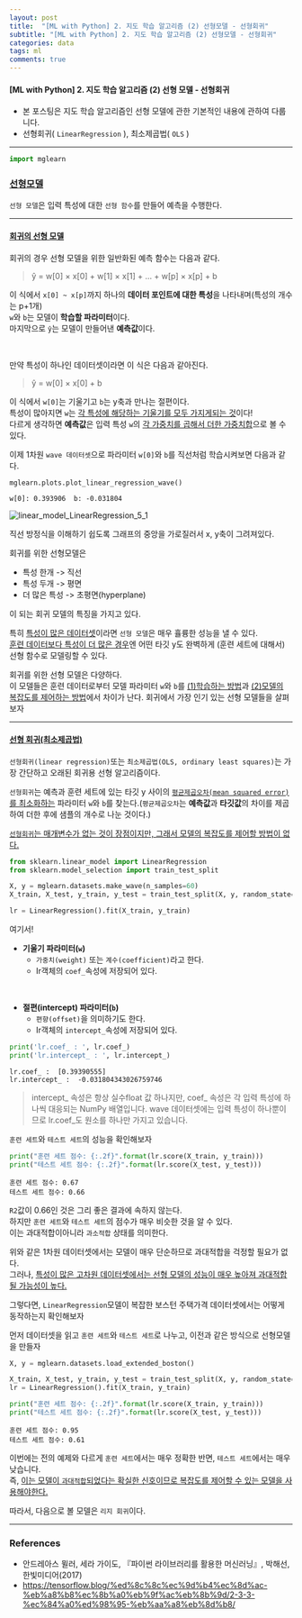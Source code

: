 ```yaml
---
layout: post
title:  "[ML with Python] 2. 지도 학습 알고리즘 (2) 선형모델 - 선형회귀"
subtitle: "[ML with Python] 2. 지도 학습 알고리즘 (2) 선형모델 - 선형회귀"
categories: data
tags: ml
comments: true
---
```

#### [ML with Python] 2. 지도 학습 알고리즘 (2) 선형 모델 - 선형회귀

- 본 포스팅은 지도 학습 알고리즘인 선형 모델에 관한 기본적인 내용에 관하여 다룹니다.
- 선형회귀( `LinearRegression` ),  최소제곱법( `OLS` )

___

```python
import mglearn
```

### <u>선형모델</u>

`선형 모델`은 입력 특성에 대한 `선형 함수`를 만들어 예측을 수행한다.

---

#### <u>회귀의 선형 모델</u>

회귀의 경우 선형 모델을 위한 일반화된 예측 함수는 다음과 같다.

> ŷ = w[0] × x[0] + w[1] × x[1] + … + w[p] × x[p] + b

이 식에서 `x[0] ~ x[p]`까지 하나의 <b>데이터 포인트에 대한 특성</b>을 나타내며(특성의 개수는 p+1개)<br>
`w`와 `b`는 모델이 <b>학습할 파라미터</b>이다.<br>
마지막으로 `ŷ`는 모델이 만들어낸 <b>예측값</b>이다.

<br>

만약 특성이 하나인 데이터셋이라면 이 식은 다음과 같아진다.

> ŷ = w[0] × x[0] + b

이 식에서 `w[0]`는 기울기고 `b`는 y축과 만나는 절편이다.<br>
특성이 많아지면 `w`는 <u>각 특성에 해당하는 기울기를 모두 가지게되는 것</u>이다!<br>
다르게 생각하면 <b>예측값</b>은 입력 특성 `w`의 <u>각 가중치를 곱해서 더한 가중치합</u>으로 볼 수 있다. 

이제 1차원 `wave 데이터셋`으로 파라미터 `w[0]`와 `b`를 직선처럼 학습시켜보면 다음과 같다.


```python
mglearn.plots.plot_linear_regression_wave()
```

    w[0]: 0.393906  b: -0.031804
    


    
![linear_model_LinearRegression_5_1](https://user-images.githubusercontent.com/53929665/98557517-aa024f80-22e7-11eb-81eb-7df7ada9a6cf.png)

    


직선 방정식을 이해하기 쉽도록 그래프의 중앙을 가로질러서 x, y축이 그려져있다.<br>

회귀를 위한 선형모델은

- 특성 한개 -> 직선
- 특성 두개 -> 평면
- 더 많은 특성 -> 초평면(hyperplane)

이 되는 회귀 모델의 특징을 가지고 있다.

특히 <u>특성이 많은 데이터셋</u>이라면 `선형 모델`은 매우 휼륭한 성능을 낼 수 있다.<br>
<u>훈련 데이터보다 특성이 더 많은 경우</u>엔 어떤 타깃 y도 완벽하게 (훈련 세트에 대해서) 선형 함수로 모델링할 수 있다.

회귀를 위한 선형 모델은 다양하다.<br>
이 모델들은 훈련 데이터로부터 모델 파라미터 `w`와 `b`를 <u>(1)학습하는 방법</u>과 <u>(2)모델의 복잡도를 제어하는 방법</u>에서 차이가 난다. 회귀에서 가장 인기 있는 선형 모델들을 살펴보자

---

#### <u>선형 회귀(최소제곱법)</u>

`선형회귀(linear regression)`또는 `최소제곱법(OLS, ordinary least squares)`는 가장 간단하고 오래된 회귀용 선형 알고리즘이다.<br>

`선형회귀`는 예측과 훈련 세트에 있는 타깃 y 사이의 <u>`평균제곱오차(mean squared error)`를 최소화하는</u> 파라미터 `w`와 `b`를 찾는다.(`평균제곱오차`는 <b>예측값</b>과 <b>타깃값</b>의 차이를 제곱하여 더한 후에 샘플의 개수로 나눈 것이다.) 

<u>`선형회귀`는 매개변수가 없는 것이 장점이지만, 그래서 모델의 복잡도를 제어할 방법이 없다.</u>


```python
from sklearn.linear_model import LinearRegression
from sklearn.model_selection import train_test_split

X, y = mglearn.datasets.make_wave(n_samples=60)
X_train, X_test, y_train, y_test = train_test_split(X, y, random_state=42)

lr = LinearRegression().fit(X_train, y_train)
```

여기서!<br>
- <b>기울기 파라미터(`w`)</b>
    - `가중치(weight)` 또는 `계수(coefficient)`라고 한다. 
    - Ir객체의 `coef_`속성에 저장되어 있다.

<br>

- <b>절편(intercept) 파라미터(`b`)</b>
    - `편향(offset)`을 의미하기도 한다.
    - Ir객체의 `intercept_`속성에 저장되어 있다.


```python
print('lr.coef_ : ', lr.coef_)
print('lr.intercept_ : ', lr.intercept_)
```

    lr.coef_ :  [0.39390555]
    lr.intercept_ :  -0.031804343026759746
    

> intercept_ 속성은 항상 실수float 값 하나지만, coef_ 속성은 각 입력 특성에 하나씩 대응되는 NumPy 배열입니다. wave 데이터셋에는 입력 특성이 하나뿐이므로 lr.coef_도 원소를 하나만 가지고 있습니다.

`훈련 세트`와 `테스트 세트`의 성능을 확인해보자


```python
print("훈련 세트 점수: {:.2f}".format(lr.score(X_train, y_train)))
print("테스트 세트 점수: {:.2f}".format(lr.score(X_test, y_test)))
```

    훈련 세트 점수: 0.67
    테스트 세트 점수: 0.66
    

`R2`값이 0.66인 것은 그리 좋은 결과에 속하지 않는다.<br>
하지만 `훈련 세트`와 `테스트 세트`의 점수가 매우 비슷한 것을 알 수 있다.<br>
이는 과대적합이아니라 `과소적합` 상태를 의미한다.

위와 같은 1차원 데이터셋에서는 모델이 매우 단순하므로 과대적합을 걱정할 필요가 없다.<br>
그러나, <u>특성이 많은 고차원 데이터셋에서는 선형 모델의 성능이 매우 높아져 과대적합될 가능성이 높다.</u>

그렇다면, `LinearRegression`모델이 복잡한 보스턴 주택가격 데이터셋에서는 어떻게 동작하는지 확인해보자

먼저 데이터셋을 읽고 `훈련 세트`와 `테스트 세트`로 나누고, 이전과 같은 방식으로 선형모델을 만들자


```python
X, y = mglearn.datasets.load_extended_boston()

X_train, X_test, y_train, y_test = train_test_split(X, y, random_state=0)
lr = LinearRegression().fit(X_train, y_train)
```


```python
print("훈련 세트 점수: {:.2f}".format(lr.score(X_train, y_train)))
print("테스트 세트 점수: {:.2f}".format(lr.score(X_test, y_test)))
```

    훈련 세트 점수: 0.95
    테스트 세트 점수: 0.61
    

이번에는 전의 예제와 다르게 `훈련 세트`에서는 매우 정확한 반면, `테스트 세트`에서는 매우 낮습니다.<br>
즉, <u>이는 모델이 `과대적합`되었다는 확실한 신호이므로 복잡도를 제어할 수 있는 모델을 사용해야한다.</u>

따라서, 다음으로 볼 모델은 `리지 회귀`이다.

---

### References

- 안드레아스 뮐러, 세라 가이도, 『파이썬 라이브러리를 활용한 머신러닝』, 박해선, 한빛미디어(2017)
- https://tensorflow.blog/%ed%8c%8c%ec%9d%b4%ec%8d%ac-%eb%a8%b8%ec%8b%a0%eb%9f%ac%eb%8b%9d/2-3-3-%ec%84%a0%ed%98%95-%eb%aa%a8%eb%8d%b8/

